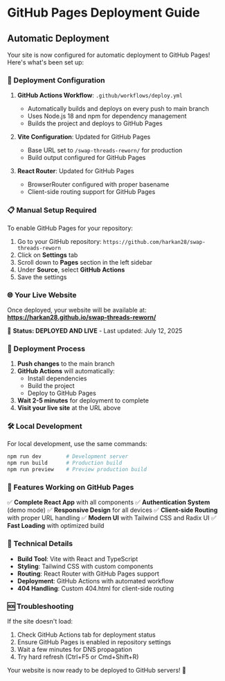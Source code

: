 # GitHub Pages Deployment Guide

## Automatic Deployment

Your site is now configured for automatic deployment to GitHub Pages! Here's what's been set up:

### 🚀 Deployment Configuration

1. **GitHub Actions Workflow**: `.github/workflows/deploy.yml`
   - Automatically builds and deploys on every push to main branch
   - Uses Node.js 18 and npm for dependency management
   - Builds the project and deploys to GitHub Pages

2. **Vite Configuration**: Updated for GitHub Pages
   - Base URL set to `/swap-threads-reworn/` for production
   - Build output configured for GitHub Pages

3. **React Router**: Updated for GitHub Pages
   - BrowserRouter configured with proper basename
   - Client-side routing support for GitHub Pages

### 📋 Manual Setup Required

To enable GitHub Pages for your repository:

1. Go to your GitHub repository: `https://github.com/harkan28/swap-threads-reworn`
2. Click on **Settings** tab
3. Scroll down to **Pages** section in the left sidebar
4. Under **Source**, select **GitHub Actions**
5. Save the settings

### 🌐 Your Live Website

Once deployed, your website will be available at:
**https://harkan28.github.io/swap-threads-reworn/**

🎉 **Status: DEPLOYED AND LIVE** - Last updated: July 12, 2025

### 🔄 Deployment Process

1. **Push changes** to the main branch
2. **GitHub Actions** will automatically:
   - Install dependencies
   - Build the project
   - Deploy to GitHub Pages
3. **Wait 2-5 minutes** for deployment to complete
4. **Visit your live site** at the URL above

### 🛠️ Local Development

For local development, use the same commands:
```bash
npm run dev        # Development server
npm run build      # Production build
npm run preview    # Preview production build
```

### 📱 Features Working on GitHub Pages

✅ **Complete React App** with all components
✅ **Authentication System** (demo mode)
✅ **Responsive Design** for all devices
✅ **Client-side Routing** with proper URL handling
✅ **Modern UI** with Tailwind CSS and Radix UI
✅ **Fast Loading** with optimized build

### 🔧 Technical Details

- **Build Tool**: Vite with React and TypeScript
- **Styling**: Tailwind CSS with custom components
- **Routing**: React Router with GitHub Pages support
- **Deployment**: GitHub Actions with automated workflow
- **404 Handling**: Custom 404.html for client-side routing

### 🆘 Troubleshooting

If the site doesn't load:
1. Check GitHub Actions tab for deployment status
2. Ensure GitHub Pages is enabled in repository settings
3. Wait a few minutes for DNS propagation
4. Try hard refresh (Ctrl+F5 or Cmd+Shift+R)

Your website is now ready to be deployed to GitHub servers! 🎉
